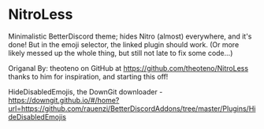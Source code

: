 # NitroLess
Minimalistic BetterDiscord theme; hides Nitro (almost) everywhere, and it's done! But in the emoji selector, the linked plugin should work.
(Or more likely messed up the whole thing, but still not late to fix some code...)

Origanal By: theoteno on GitHub at https://github.com/theoteno/NitroLess thanks to him for inspiration, and starting this off!

HideDisabledEmojis, the DownGit downloader - https://downgit.github.io/#/home?url=https://github.com/rauenzi/BetterDiscordAddons/tree/master/Plugins/HideDisabledEmojis
